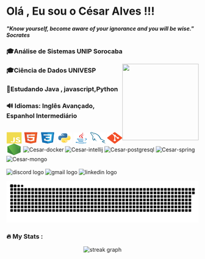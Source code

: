 <!--
&text=Olá,%20meu%20amigo!

<a href="https://discord.com/channels/@me/907800802947649566" target="_blank"><img src="https://media.discordapp.net/attachments/907800802947649566/907800884472332338/download20211102221018.png?width=376&height=376" target="_blank">
 

 <a href="https://discord.com/channels/@me/907800802947649566" target="_blank"><img align"right" src="https://media.discordapp.net/attachments/907800802947649566/907800884472332338/download20211102221018.png?width=376&height=376" target="_blank">

**Ceaser0389/Ceaser0389** is a ✨ _special_ ✨ repository because its `README.md` (this file) appears on your GitHub profile.
 
Here are some ideas to get you started:
- 🔭 I’m currently studying  C# and ...
- 🌱 I’m currently learning  Java and js...
- 👯 I’m looking to collaborate on ...
- 🤔 I’m looking for help with ...
- 💬 Ask me about ...
- 📫 How to reach me: ...
- 😄 Pronouns: ...

 <a href="https://ceaser.alves03@gmail.com" target="_blank"> <img src="https://img.shields.io/badge/Gmail-D14836?style=for-the-badge&logo=gmail&logoColor=white " target="_blank"></a> 
 <a href="https://api.telegram.com/send?phone=5515996314284&text=Olá,%20meu%20amigo!." target="_blank">  <img src="https://img.shields.io/badge/Telegram-2CA5E0?style=for-the-badge&logo=telegram&logoColor=white" target="_blank"></a> 
  <a href=" https://api.whatsapp.com/send?=pt_BR&phone=5515996314284&text=Olá,%20meu%20amigo!" target="_blank">  <img src="https://img.shields.io/badge/WhatsApp-25D366?style=for-the-badge&logo=whatsapp&logoColor=white" target="_blank"></a> 
 <a href="https://www.instagram.com/cesaralves03/" target="_blank">  <img src="https://img.shields.io/badge/Instagram-E4405F?style=for-the-badge&logo=instagram&logoColor=white" target="_blank"></a> 
<a href="https://discord.com/channels/@me" target="_blank"> <img src="https://img.shields.io/badge/Discord-7289DA?style=for-the-badge&logo=discord&logoColor=white" target="_blank"></a> 


 <div>
  <a href="https://github.com/ceaser0389">
  <img height="180em" src="https://github-readme-stats.vercel.app/api?username=ceaser0389&show_icons=true&theme=dark&include_all_commits=true&count_private=true"/>
  <img height="180em" src="https://github-readme-stats.vercel.app/api/top-langs/?username=ceaser0389&layout=compact&langs_count=16&theme=dark"/>

</div>
 <a href="https://discord.com/channels/@me/907800802947649566" target="_blank"><img align="right"  weigh=200 height=150 src="https://media.discordapp.net/attachments/907800802947649566/907800884472332338/download20211102221018.png?width=376&height=376" target="_blank">
--->


<h1> Olá , Eu sou  o César Alves !!! </h1>

<h5> "Know yourself, become aware of your ignorance and you will be wise."  Socrates  </h5>
  
 <h3>  🎓Análise de Sistemas UNIP Sorocaba </h3>                                                   <img align="right" height="200" width="200" src="https://user-images.githubusercontent.com/74038190/212746035-d5c61762-973c-44c0-aec7-887f3b7690e3.gif" />
 <h3>  🎓Ciência de Dados UNIVESP </h3>                         
 <h3>  🌱Estudando Java , javascript,Python  </h3>
 <h3> 🔊 Idiomas: Inglês Avançado, Espanhol Intermediário </h3>

 </div>
  <div style="display: inline_block"> <br>
    <img align="center" alt="Cesar-Js" height="30" width="40" src="https://raw.githubusercontent.com/devicons/devicon/master/icons/javascript/javascript-plain.svg">
    <img align="center" alt="Cesar-HTML" height="30" width="40" src="https://raw.githubusercontent.com/devicons/devicon/master/icons/html5/html5-original.svg">
    <img align="center" alt="Cesar-CSS" height="30" width="40" src="https://raw.githubusercontent.com/devicons/devicon/master/icons/css3/css3-original.svg">
    <img align="center" alt="Cesar-Python" height="30" width="40" src="https://raw.githubusercontent.com/devicons/devicon/master/icons/python/python-original.svg">
    <img align="center" alt="Cesar-Java" height="30" width="40" src="https://raw.githubusercontent.com/devicons/devicon/master/icons/java/java-original.svg">
    <img align="center" alt="Cesar-MySql" height="30" width="40" src="https://raw.githubusercontent.com/devicons/devicon/master/icons/mysql/mysql-original.svg">
    <img align="center" alt="Cesar-git" height="30" width="40" src="https://raw.githubusercontent.com/devicons/devicon/master/icons/git/git-original.svg">
    <img align="center" alt="Cesar-nodejs" height="30" width="40" src="https://raw.githubusercontent.com/devicons/devicon/master/icons/nodejs/nodejs-original.svg">
    <img align="center" alt="Cesar-docker" height="30" width="40" src="https://cdn.jsdelivr.net/gh/devicons/devicon/icons/docker/docker-plain-wordmark.svg">
    <img align="center" alt="Cesar-intellij" height="30" width="40" src="https://cdn.jsdelivr.net/gh/devicons/devicon/icons/intellij/intellij-original.svg">
    <img align="center" alt="Cesar-postgresql" height="30" width="40" src="https://cdn.jsdelivr.net/gh/devicons/devicon/icons/postgresql/postgresql-original.svg">
    <img align="center" alt="Cesar-spring" height="30" width="40" src="https://cdn.jsdelivr.net/gh/devicons/devicon/icons/spring/spring-original.svg">
   <img align="center" alt="Cesar-mongo" height="30" width="40" src="https://cdn.jsdelivr.net/gh/devicons/devicon/icons/mongodb/mongodb-original.svg">

   </div>
   
   <br>
 <div align="left">
 <img src="https://img.shields.io/static/v1?message=Discord&logo=discord&label=&color=7289DA&logoColor=white&labelColor=&style=for-the-badge" height="35" alt="discord logo"/> </a>
 <img src="https://img.shields.io/static/v1?message=Gmail&logo=gmail&label=&color=D14836&logoColor=white&labelColor=&style=for-the-badge" height="35" alt="gmail logo"  /> </a>
 <img src="https://img.shields.io/static/v1?message=LinkedIn&logo=linkedin&label=&color=0077B5&logoColor=white&labelColor=&style=for-the-badge" height="35" alt="linkedin logo"  />
</div>


 
   ![Snake animation](https://github.com/Ceaser0389/Ceaser0389/blob/output/github-contribution-grid-snake.svg)
 
  
  </div>
 
  
  <h3 align="left">🔥   My Stats :</h3>


<div align="center">
  <img src="https://streak-stats.demolab.com?user=maurodesouza&locale=en&mode=daily&theme=dark&hide_border=false&border_radius=5&order=3" height="220" alt="streak graph"  />
</div>












